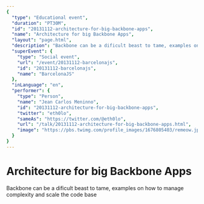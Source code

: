 ```yaml
---
{
  "type": "Educational event",
  "duration": "PT30M",
  "id": "20131112-architecture-for-big-backbone-apps",
  "name": "Architecture for big Backbone Apps",
  "layout": "page.html",
  "description": "Backbone can be a dificult beast to tame, examples on how to manage complexity and scale the code base",
  "superEvent": {
    "type": "Social event",
    "url": "/event/20131112-barcelonajs",
    "id": "20131112-barcelonajs",
    "name": "BarcelonaJS"
  },
  "inLanguage": "en",
  "performer": {
    "type": "Person",
    "name": "Jean Carlos Meninno",
    "id": "20131112-architecture-for-big-backbone-apps",
    "twitter": "eth0lo",
    "sameAs": "https://twitter.com/@eth0lo",
    "url": "/talk/20131112-architecture-for-big-backbone-apps.html",
    "image": "https://pbs.twimg.com/profile_images/1676805403/remeow.jpg"
  }
}
---
```

# Architecture for big Backbone Apps

Backbone can be a dificult beast to tame, examples on how to manage complexity and scale the code base